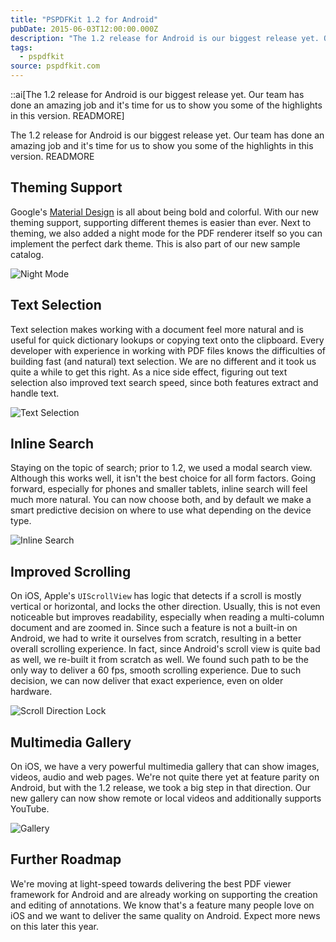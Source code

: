 ```yaml
---
title: "PSPDFKit 1.2 for Android"
pubDate: 2015-06-03T12:00:00.000Z
description: "The 1.2 release for Android is our biggest release yet. Our team has done an amazing job and it's time for us to show you some of the highlights in this version. READMORE"
tags:
  - pspdfkit
source: pspdfkit.com
---
```


::ai[The 1.2 release for Android is our biggest release yet. Our team has done an amazing job and it's time for us to show you some of the highlights in this version. READMORE]

The 1.2 release for Android is our biggest release yet. Our team has done an amazing job and it's time for us to show you some of the highlights in this version.
READMORE

## Theming Support

Google's [Material Design](http://www.google.at/design/spec/style/color.html) is all about being bold and colorful. With our new theming support, supporting different themes is easier than ever. Next to theming, we also added a night mode for the PDF renderer itself so you can implement the perfect dark theme. This is also part of our new sample catalog.

![Night Mode](/assets/img/pspdfkit/2015/pspdfkit-android-1-2/nightmode.gif)

## Text Selection

Text selection makes working with a document feel more natural and is useful for quick dictionary lookups or copying text onto the clipboard. Every developer with experience in working with PDF files knows the difficulties of building fast (and natural) text selection. We are no different and it took us quite a while to get this right. As a nice side effect, figuring out text selection also improved text search speed, since both features extract and handle text.

![Text Selection](/assets/img/pspdfkit/2015/pspdfkit-android-1-2/text-selection.gif)

## Inline Search

Staying on the topic of search; prior to 1.2, we used a modal search view. Although this works well, it isn't the best choice for all form factors. Going forward, especially for phones and smaller tablets, inline search will feel much more natural. You can now choose both, and by default we make a smart predictive decision on where to use what depending on the device type.

![Inline Search](/assets/img/pspdfkit/2015/pspdfkit-android-1-2/inline-search.gif)

## Improved Scrolling

On iOS, Apple's `UIScrollView` has logic that detects if a scroll is mostly vertical or horizontal, and locks the other direction. Usually, this is not even noticeable but improves readability, especially when reading a multi-column document and are zoomed in. Since such a feature is not a built-in on Android, we had to write it ourselves from scratch, resulting in a better overall scrolling experience. In fact, since Android's scroll view is quite bad as well, we re-built it from scratch as well. We found such path to be the only way to deliver a 60 fps, smooth scrolling experience. Due to such decision, we can now deliver that exact experience, even on older hardware.

![Scroll Direction Lock](/assets/img/pspdfkit/2015/pspdfkit-android-1-2/scroll-direction-lock.gif)

## Multimedia Gallery

On iOS, we have a very powerful multimedia gallery that can show images, videos, audio and web pages. We're not quite there yet at feature parity on Android, but with the 1.2 release, we took a big step in that direction. Our new gallery can now show remote or local videos and additionally supports YouTube.

![Gallery](/assets/img/pspdfkit/2015/pspdfkit-android-1-2/gallery.gif)

## Further Roadmap

We're moving at light-speed towards delivering the best PDF viewer framework for Android and are already working on supporting the creation and editing of annotations. We know that's a feature many people love on iOS and we want to deliver the same quality on Android. Expect more news on this later this year.
